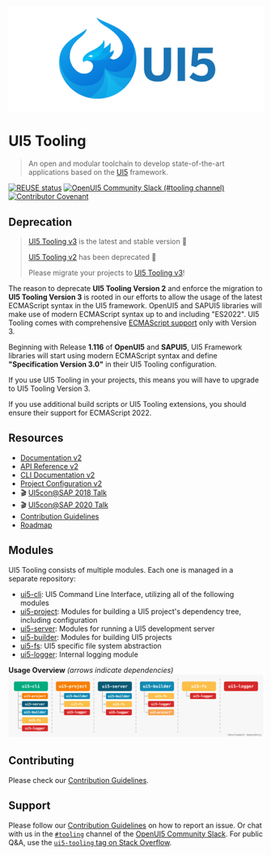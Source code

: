 ![UI5 logo](./docs/images/UI5_logo_wide.png)

# UI5 Tooling

> An open and modular toolchain to develop state-of-the-art applications based on the [UI5](https://ui5.sap.com) framework.

[![REUSE status](https://api.reuse.software/badge/github.com/SAP/ui5-tooling)](https://api.reuse.software/info/github.com/SAP/ui5-tooling)
[![OpenUI5 Community Slack (#tooling channel)](https://img.shields.io/badge/slack-join-44cc11.svg)](https://ui5-slack-invite.cfapps.eu10.hana.ondemand.com/)
[![Contributor Covenant](https://img.shields.io/badge/Contributor%20Covenant-v2.0%20adopted-ff69b4.svg)](CODE_OF_CONDUCT.md)

## Deprecation

> [UI5 Tooling v3](https://sap.github.io/ui5-tooling/v3) is the latest and stable version 🎉
>
> [UI5 Tooling v2](https://sap.github.io/ui5-tooling/v2) has been deprecated 🚫  
>
> Please migrate your projects to [UI5 Tooling v3](https://sap.github.io/ui5-tooling/v3/updates/migrate-v3/)!

The reason to deprecate **UI5 Tooling Version 2** and enforce the migration to **UI5 Tooling Version 3** is rooted in our efforts to allow the usage of the latest ECMAScript syntax in the UI5 framework. OpenUI5 and SAPUI5 libraries will make use of modern ECMAScript syntax up to and including "ES2022". UI5 Tooling comes with comprehensive [ECMAScript support](https://sap.github.io/ui5-tooling/v3/pages/ESSupport/) only with Version 3. 

Beginning with Release **1.116** of **OpenUI5** and **SAPUI5**, UI5 Framework libraries will start using modern ECMAScript syntax and define **"Specification Version 3.0"** in their UI5 Tooling configuration. 

If you use UI5 Tooling in your projects, this means you will have to upgrade to UI5 Tooling Version 3. 

If you use additional build scripts or UI5 Tooling extensions, you should ensure their support for ECMAScript 2022. 


## Resources
- [Documentation v2](https://sap.github.io/ui5-tooling/v2/)
- [API Reference v2](https://sap.github.io/ui5-tooling/v2/api/)
- [CLI Documentation v2](https://sap.github.io/ui5-tooling/v2/pages/CLI/)
- [Project Configuration v2](https://sap.github.io/ui5-tooling/v2/pages/Configuration/)
- 🎬 [UI5con@SAP 2018 Talk](https://www.youtube.com/watch?v=iQ07oe26y_k)
- 🎬 [UI5con@SAP 2020 Talk](https://www.youtube.com/watch?v=8IHoVJLKN34)
- [Contribution Guidelines](https://github.com/SAP/ui5-tooling/blob/master/CONTRIBUTING.md)
- [Roadmap](https://github.com/SAP/ui5-tooling/issues/101)

## Modules
UI5 Tooling consists of multiple modules. Each one is managed in a separate repository:

- [ui5-cli](https://github.com/SAP/ui5-cli): UI5 Command Line Interface, utilizing all of the following modules
- [ui5-project](https://github.com/SAP/ui5-project): Modules for building a UI5 project's dependency tree, including configuration
- [ui5-server](https://github.com/SAP/ui5-server): Modules for running a UI5 development server
- [ui5-builder](https://github.com/SAP/ui5-builder): Modules for building UI5 projects
- [ui5-fs](https://github.com/SAP/ui5-fs): UI5 specific file system abstraction
- [ui5-logger](https://github.com/SAP/ui5-logger): Internal logging module

**Usage Overview** *(arrows indicate dependencies)*
![Module Overview](./docs/images/Module_overview.png)

## Contributing
Please check our [Contribution Guidelines](https://github.com/SAP/ui5-tooling/blob/master/CONTRIBUTING.md).

## Support
Please follow our [Contribution Guidelines](https://github.com/SAP/ui5-tooling/blob/master/CONTRIBUTING.md#report-an-issue) on how to report an issue. Or chat with us in the [`#tooling`](https://openui5.slack.com/archives/C0A7QFN6B) channel of the [OpenUI5 Community Slack](https://ui5-slack-invite.cfapps.eu10.hana.ondemand.com/). For public Q&A, use the [`ui5-tooling` tag on Stack Overflow](https://stackoverflow.com/questions/tagged/ui5-tooling).
